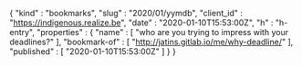 {
  "kind" : "bookmarks",
  "slug" : "2020/01/yymdb",
  "client_id" : "https://indigenous.realize.be",
  "date" : "2020-01-10T15:53:00Z",
  "h" : "h-entry",
  "properties" : {
    "name" : [ "who are you trying to impress with your deadlines?" ],
    "bookmark-of" : [ "http://jatins.gitlab.io/me/why-deadline/" ],
    "published" : [ "2020-01-10T15:53:00Z" ]
  }
}
